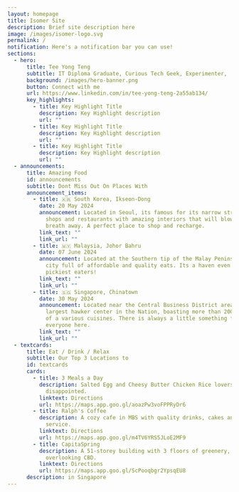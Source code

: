 ```yaml
---
layout: homepage
title: Isomer Site
description: Brief site description here
image: /images/isomer-logo.svg
permalink: /
notification: Here's a notification bar you can use!
sections:
  - hero:
      title: Tee Yong Teng
      subtitle: IT Diploma Graduate, Curious Tech Geek, Experimenter,
      background: /images/hero-banner.png
      button: Connect with me
      url: https://www.linkedin.com/in/tee-yong-teng-2a55ab134/
      key_highlights:
        - title: Key Highlight Title
          description: Key Highlight description
          url: ""
        - title: Key Highlight Title
          description: Key Highlight description
          url: ""
        - title: Key Highlight Title
          description: Key Highlight description
          url: ""
  - announcements:
      title: Amazing Food
      id: announcements
      subtitle: Dont Miss Out On Places With
      announcement_items:
        - title: 🇰🇷 South Korea, Ikseon-Dong
          date: 20 May 2024
          announcement: Located in Seoul, its famous for its narrow street full of cafes,
            shops and restaurants with amazing interiors that will blow your
            breath away. A perfect place to shop and recharge.
          link_text: ""
          link_url: ""
        - title: 🇲🇾 Malaysia, Johor Bahru
          date: 07 June 2024
          announcement: Located at the Southern tip of the Malay Peninsula, its a bustling
            city full of affordable and quality eats. Its a haven even for the
            pickiest eaters!
          link_text: ""
          link_url: ""
        - title: 🇸🇬 Singapore, Chinatown
          date: 30 May 2024
          announcement: Located near the Central Business District area, it houses the
            largest hawker center in the Nation, boasting more than 200 stalls
            of a various cuisines. There is always a little something for
            everyone here.
          link_text: ""
          link_url: ""
  - textcards:
      title: Eat / Drink / Relax
      subtitle: Our Top 3 Locations to
      id: textcards
      cards:
        - title: 3 Meals a Day
          description: Salted Egg and Cheesy Butter Chicken Rice lovers, you wont be
            disappointed.
          linktext: Directions
          url: https://maps.app.goo.gl/aoazPw3voFPPRyDr6
        - title: Ralph's Coffee
          description: A cozy cafe in MBS with quality drinks, cakes and exceptional
            service.
          linktext: Directions
          url: https://maps.app.goo.gl/m4TV6YRS5JLoE2MF9
        - title: CapitaSpring
          description: A 51-storey building with 3 floors of greenery, rooftop garden
            overlooking CBD.
          linktext: Directions
          url: https://maps.app.goo.gl/ScPooqbgr2YpsqEU8
      description: in Singapore
---
```

